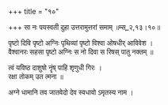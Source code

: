 +++
title = "१०"

+++
सा नः पयस्वती दुहा उत्तरामुत्तरां समाम् ॥म्स्_२,१३।१०॥  
    
पृष्टो दिवि पृष्टो अग्निः पृथिव्यां पृष्टो विश्वा ओषधीर् आविवेश ।  
वैश्वानरः सहसा पृष्टो अग्निः स नो दिवा स रिषस् पातु नक्तम् ॥  
    
  
त्वं यविष्ठ दाशुषो नॄंष् पाहि शृणुधी गिरः ।  
रक्षा तोकम् उत त्मना ॥  
    
अग्ने धामानि तव जातवेदो देव स्वधावो ऽमृतस्य नाम ।  
